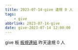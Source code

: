 ```yaml
---
title: 2023-07-14-give 違規 0 人
tags:
    - give
abbrlink: 2023-07-14-give
date: give-2023-07-14 12:00:00
---
```

give 板 [板規連結](https://www.ptt.cc/bbs/give/M.1612495900.A.C32.html)
昨天違規 0 人
